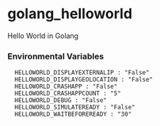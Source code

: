 # golang_helloworld
Hello World in Golang

### Environmental Variables
```
  HELLOWORLD_DISPLAYEXTERNALIP : "False"
  HELLOWORLD_DISPLAYGEOLOCATION : "False"
  HELLOWORLD_CRASHAPP : "False"
  HELLOWORLD_CRASHAPPCOUNT : "5"
  HELLOWORLD_DEBUG : "False"
  HELLOWORLD_SIMULATEREADY : "False"
  HELLOWORLD_WAITBEFOREREADY : "30"
```